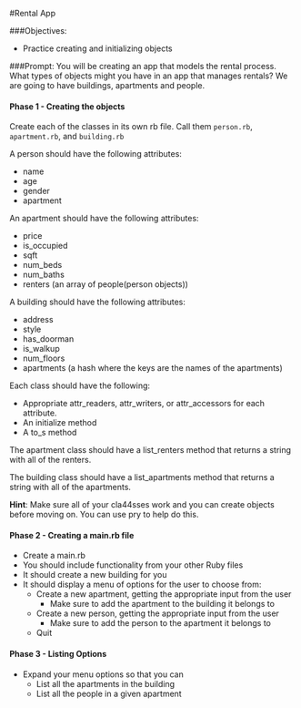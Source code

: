 #Rental App

###Objectives:
- Practice creating and initializing objects

###Prompt:
You will be creating an app that models the rental process. What types of objects might you have in an app that manages rentals? We are going to have buildings, apartments and people.

#### Phase 1 - Creating the objects

Create each of the classes in its own rb file. Call them `person.rb`, `apartment.rb`, and `building.rb`

A person should have the following attributes:

* name
* age
* gender
* apartment

An apartment should have the following attributes:

* price
* is_occupied
* sqft
* num_beds
* num_baths
* renters (an array of people(person objects))

A building should have the following attributes:

* address
* style
* has_doorman
* is_walkup
* num_floors
* apartments (a hash where the keys are the names of the apartments)

Each class should have the following:

* Appropriate attr_readers, attr_writers, or attr_accessors for each attribute.
* An initialize method
* A to_s method

The apartment class should have a list_renters method that returns a string with all of the renters.

The building class should have a list_apartments method that returns a string with all of the apartments.

__Hint__: Make sure all of your cla44sses work and you can create objects before moving on. You can use pry to help do this.


#### Phase 2 - Creating a main.rb file
* Create a main.rb
* You should include functionality from your other Ruby files
* It should create a new building for you
* It should display a menu of options for the user to choose from:
  * Create a new apartment, getting the appropriate input from the user
    * Make sure to add the apartment to the building it belongs to
  * Create a new person, getting the appropriate input from the user
    * Make sure to add the person to the apartment it belongs to
  * Quit

#### Phase 3 - Listing Options
* Expand your menu options so that you can
  * List all the apartments in the building
  * List all the people in a given apartment